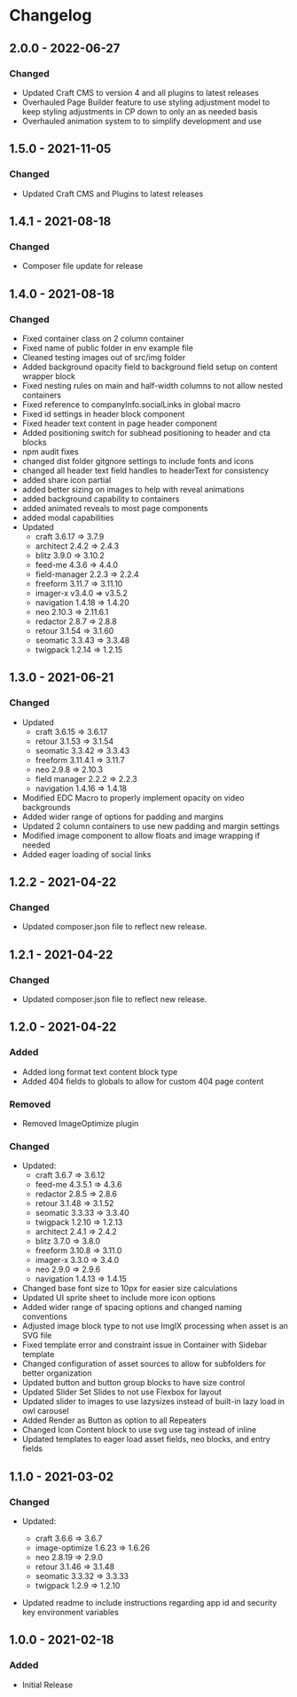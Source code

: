 # Changelog

## 2.0.0 - 2022-06-27
### Changed
- Updated Craft CMS to version 4 and all plugins to latest releases
- Overhauled Page Builder feature to use styling adjustment model to keep styling adjustments in CP down to only an as needed basis
- Overhauled animation system to to simplify development and use

## 1.5.0 - 2021-11-05
### Changed
- Updated Craft CMS and Plugins to latest releases

## 1.4.1 - 2021-08-18
### Changed
- Composer file update for release

## 1.4.0 - 2021-08-18
### Changed
- Fixed container class on 2 column container
- Fixed name of public folder in env example file
- Cleaned testing images out of src/img folder
- Added background opacity field to background field setup on content wrapper block
- Fixed nesting rules on main and half-width columns to not allow nested containers
- Fixed reference to companyInfo.socialLinks in global macro
- Fixed id settings in header block component
- Fixed header text content in page header component
- Added positioning switch for subhead positioning to header and cta blocks
- npm audit fixes
- changed dist folder gitgnore settings to include fonts and icons
- changed all header text field handles to headerText for consistency
- added share icon partial
- added better sizing on images to help with reveal animations
- added background capability to containers
- added animated reveals to most page components
- added modal capabilities
- Updated
  - craft 3.6.17 => 3.7.9  
  - architect 2.4.2 => 2.4.3
  - blitz 3.9.0 => 3.10.2
  - feed-me 4.3.6 => 4.4.0
  - field-manager 2.2.3 => 2.2.4
  - freeform 3.11.7 => 3.11.10
  - imager-x v3.4.0 => v3.5.2
  - navigation 1.4.18 => 1.4.20
  - neo 2.10.3 => 2.11.6.1
  - redactor 2.8.7 => 2.8.8
  - retour 3.1.54 => 3.1.60
  - seomatic 3.3.43 => 3.3.48
  - twigpack 1.2.14 => 1.2.15


## 1.3.0 - 2021-06-21
### Changed
- Updated
  - craft 3.6.15 => 3.6.17 
  - retour 3.1.53 => 3.1.54
  - seomatic 3.3.42 => 3.3.43
  - freeform 3.11.4.1 => 3.11.7
  - neo 2.9.8 => 2.10.3
  - field manager 2.2.2 => 2.2.3
  - navigation 1.4.16 => 1.4.18
- Modified EDC Macro to properly implement opacity on video backgrounds
- Added wider range of options for padding and margins
- Updated 2 column containers to use new padding and margin settings
- Modified image component to allow floats and image wrapping if needed
- Added eager loading of social links
  
## 1.2.2 - 2021-04-22
### Changed
- Updated composer.json file to reflect new release.

## 1.2.1 - 2021-04-22
### Changed
- Updated composer.json file to reflect new release.

## 1.2.0 - 2021-04-22
### Added
- Added long format text content block type
- Added 404 fields to globals to allow for custom 404 page content
### Removed
- Removed ImageOptimize plugin
### Changed
- Updated:
  - craft 3.6.7 => 3.6.12
  - feed-me 4.3.5.1 => 4.3.6
  - redactor 2.8.5 => 2.8.6
  - retour 3.1.48 => 3.1.52
  - seomatic 3.3.33 => 3.3.40
  - twigpack 1.2.10 => 1.2.13
  - architect 2.4.1 => 2.4.2
  - blitz 3.7.0 => 3.8.0
  - freeform 3.10.8 => 3.11.0
  - imager-x 3.3.0 => 3.4.0
  - neo 2.9.0 => 2.9.6
  - navigation 1.4.13 => 1.4.15
- Changed base font size to 10px for easier size calculations
- Updated UI sprite sheet to include more icon options
- Added wider range of spacing options and changed naming conventions
- Adjusted image block type to not use ImgIX processing when asset is an SVG file
- Fixed template error  and constraint issue in Container with Sidebar template
- Changed configuration of asset sources to allow for subfolders for better organization
- Updated button and button group blocks to have size control
- Updated Slider Set Slides to not use Flexbox for layout
- Updated slider to images to use lazysizes instead of built-in lazy load in owl carousel
- Added Render as Button as option to all Repeaters
- Changed Icon Content block to use svg use tag instead of inline
- Updated templates to eager load asset fields, neo blocks, and entry fields
  
## 1.1.0 - 2021-03-02
### Changed
- Updated:
  - craft 3.6.6 => 3.6.7
  - image-optimize 1.6.23 => 1.6.26
  - neo 2.8.19 => 2.9.0
  - retour 3.1.46 => 3.1.48
  - seomatic 3.3.32 => 3.3.33
  - twigpack 1.2.9 => 1.2.10
  
- Updated readme to include instructions regarding app id and security key environment variables 

## 1.0.0 - 2021-02-18
### Added
- Initial Release